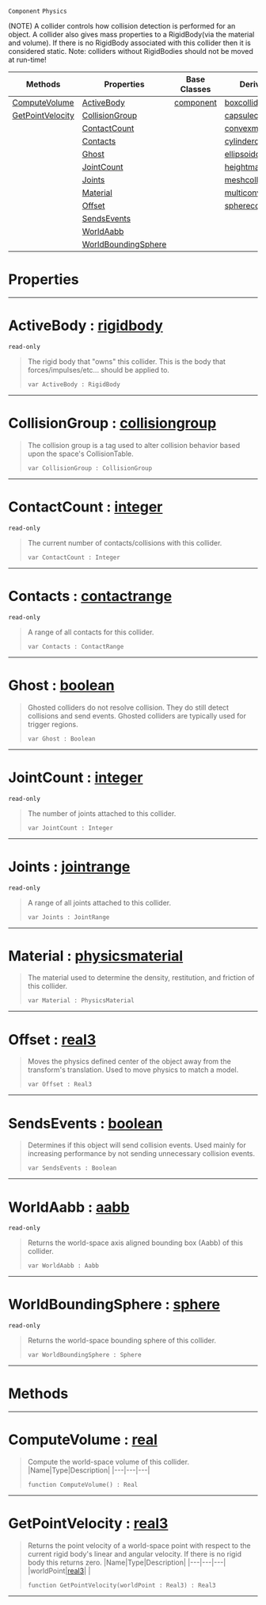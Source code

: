  `Component` `Physics`



(NOTE) A collider controls how collision detection is performed for an object. A collider also gives mass properties to a RigidBody(via the material and volume). If there is no RigidBody associated with this collider then it is considered static. Note: colliders without RigidBodies should not be moved at run-time!

|Methods|Properties|Base Classes|Derived Classes|
|---|---|---|---|
|[ComputeVolume](collider.md#computevolume-zilch-engin)|[ActiveBody](collider.md#activebody-zilch-engine-d)|[component](component.md)|[boxcollider](boxcollider.md)|
|[GetPointVelocity](collider.md#getpointvelocity-zilch-en)|[CollisionGroup](collider.md#collisiongroup-zilch-engi)| |[capsulecollider](capsulecollider.md)|
| |[ContactCount](collider.md#contactcount-zilch-engine)| |[convexmeshcollider](convexmeshcollider.md)|
| |[Contacts](collider.md#contacts-zilch-engine-doc)| |[cylindercollider](cylindercollider.md)|
| |[Ghost](collider.md#ghost-zilch-engine-docume)| |[ellipsoidcollider](ellipsoidcollider.md)|
| |[JointCount](collider.md#jointcount-zilch-engine-d)| |[heightmapcollider](heightmapcollider.md)|
| |[Joints](collider.md#joints-zilch-engine-docum)| |[meshcollider](meshcollider.md)|
| |[Material](collider.md#material-zilch-engine-doc)| |[multiconvexmeshcollider](multiconvexmeshcollider.md)|
| |[Offset](collider.md#offset-zilch-engine-docum)| |[spherecollider](spherecollider.md)|
| |[SendsEvents](collider.md#sendsevents-zilch-engine)| | |
| |[WorldAabb](collider.md#worldaabb-zilch-engine-do)| | |
| |[WorldBoundingSphere](collider.md#worldboundingsphere-zero)| | |


 #  Properties


---  
 #  ActiveBody : [rigidbody](rigidbody.md)

 `read-only`

> The rigid body that "owns" this collider. This is the body that forces/impulses/etc... should be applied to.
> ```TS:Nada
> var ActiveBody : RigidBody


---  
 #  CollisionGroup : [collisiongroup](collisiongroup.md)

> The collision group is a tag used to alter collision behavior based upon the space's CollisionTable.
> ```TS:Nada
> var CollisionGroup : CollisionGroup


---  
 #  ContactCount : [integer](../nada_base_types/integer.md)

 `read-only`

> The current number of contacts/collisions with this collider.
> ```TS:Nada
> var ContactCount : Integer


---  
 #  Contacts : [contactrange](contactrange.md)

 `read-only`

> A range of all contacts for this collider.
> ```TS:Nada
> var Contacts : ContactRange


---  
 #  Ghost : [boolean](../nada_base_types/boolean.md)

> Ghosted colliders do not resolve collision. They do still detect collisions and send events. Ghosted colliders are typically used for trigger regions.
> ```TS:Nada
> var Ghost : Boolean


---  
 #  JointCount : [integer](../nada_base_types/integer.md)

 `read-only`

> The number of joints attached to this collider.
> ```TS:Nada
> var JointCount : Integer


---  
 #  Joints : [jointrange](jointrange.md)

 `read-only`

> A range of all joints attached to this collider.
> ```TS:Nada
> var Joints : JointRange


---  
 #  Material : [physicsmaterial](physicsmaterial.md)

> The material used to determine the density, restitution, and friction of this collider.
> ```TS:Nada
> var Material : PhysicsMaterial


---  
 #  Offset : [real3](../nada_base_types/real3.md)

> Moves the physics defined center of the object away from the transform's translation. Used to move physics to match a model.
> ```TS:Nada
> var Offset : Real3


---  
 #  SendsEvents : [boolean](../nada_base_types/boolean.md)

> Determines if this object will send collision events. Used mainly for increasing performance by not sending unnecessary collision events.
> ```TS:Nada
> var SendsEvents : Boolean


---  
 #  WorldAabb : [aabb](aabb.md)

 `read-only`

> Returns the world-space axis aligned bounding box (Aabb) of this collider.
> ```TS:Nada
> var WorldAabb : Aabb


---  
 #  WorldBoundingSphere : [sphere](sphere.md)

 `read-only`

> Returns the world-space bounding sphere of this collider.
> ```TS:Nada
> var WorldBoundingSphere : Sphere


---  
 #  Methods


---  
 #  ComputeVolume : [real](../nada_base_types/real.md)

> Compute the world-space volume of this collider.
> |Name|Type|Description|
> |---|---|---|
> ```TS:Nada
> function ComputeVolume() : Real
> ``` 


---  
 #  GetPointVelocity : [real3](../nada_base_types/real3.md)

> Returns the point velocity of a world-space point with respect to the current rigid body's linear and angular velocity. If there is no rigid body this returns zero.
> |Name|Type|Description|
> |---|---|---|
> |worldPoint|[real3](../nada_base_types/real3.md)| |
> ```TS:Nada
> function GetPointVelocity(worldPoint : Real3) : Real3
> ``` 


---  
 

 